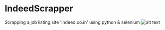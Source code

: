 # IndeedScrapper
Scrapping a job listing site 'indeed.co.in' using python &amp; selenium
![alt text](https://github.com/invinccha/IndeedScrapper/blob/master/screenshot_1.JPG)
